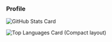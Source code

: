 ### Profile
![GitHub Stats Card](https://github-readme-stats.vercel.app/api?username=Toshiyana)

![Top Languages Card (Compact layout)](https://github-readme-stats.vercel.app/api/top-langs/?username=Toshiyana&layout=compact)


<!--
**Toshiyana/Toshiyana** is a ✨ _special_ ✨ repository because its `README.md` (this file) appears on your GitHub profile.

Here are some ideas to get you started:

- 🔭 I’m currently working on ...
- 🌱 I’m currently learning ...
- 👯 I’m looking to collaborate on ...
- 🤔 I’m looking for help with ...
- 💬 Ask me about ...
- 📫 How to reach me: ...
- 😄 Pronouns: ...
- ⚡ Fun fact: ...
-->
